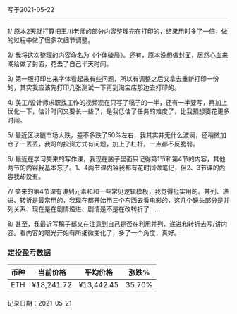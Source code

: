 写于2021-05-22

-----

1/ 原本2天就打算把王川老师的部分内容整理完在打印的，结果用时多了一倍，做的过程中做了很多次细节调整。

2/ 我将这次整理的内容命名为《个体破局》。还有，原本没想做封面，居然心血来潮给做了封面，花去了自己半天时间。

3/ 第一版打印出来字体看起来有些问题，所以有调整之后又拿去重新打印一份的，其实我应该先打印几张测试一下再到淘宝店那边去打印的。

4/ 美工/设计师求职找工作的视频现在只写了稿子的一半，还有一半要写，再加上优化一下，估计时间又要长一些了，是我低估了任务的难度了，比我预想要花更多时间。

5/ 最近区块链市场大跌，差不多跌了50%左右，我其实并无什么波澜，还稍微加仓了一丢丢，我哥的投资方式有问题，加上了杠杆，一点都不反脆弱。

6/ 最近在学习笑来的写作课，我现在脑子里面只记得第1节和第4节的内容，其他两节的内容我基本忘了。1、4两节课内容我都有花时间做笔记，但2、3节课的内容我却没有。

7/ 笑来的第4节课有讲到元素和和一些常见逻辑模板，我觉得挺实用的。并列、递进、转折是最常用的，我现在都开始用三个东西去看电影的，这几个镜头部分是并列关系、现在是在剧情递进、剧情是不是在改转折了……

8/ 甚至，我最近写稿子都又在注意到自己是否在利用并列、递进和转折去写/讲内容。看内容的眼光开始有所细微变化了，多了一个角度，真好。

### 定投盈亏数据
| 币种 | 当前价格 | 平均价格 |  涨跌%  |  
| :--: | :----------: | :----------: | :-----: |
| ETH  |  ¥18,241.72 |  ¥13,442.45  | 35.70% |

记录日期：2021-05-21
